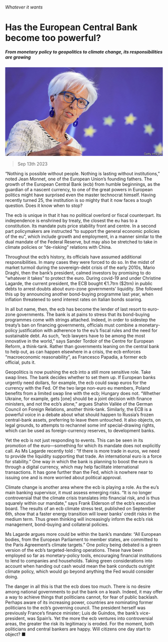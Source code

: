 ###### Whatever it wants

# Has the European Central Bank become too powerful? 

##### From monetary policy to geopolitics to climate change, its responsibilities are growing 

![image](images/20230916_FNP003.jpg) 

> Sep 13th 2023 

“Nothing is possible without people. Nothing is lasting without institutions,” noted Jean Monnet, one of the European Union’s founding fathers. The growth of the European Central Bank (ecb) from humble beginnings, as the guardian of a nascent currency, to one of the great powers in European politics might have surprised even the master technocrat himself. Having recently turned 25, the institution is so mighty that it now faces a tough question. Does it know when to stop?

The ecb is unique in that it has no political overlord or fiscal counterpart. Its independence is enshrined by treaty, the closest the eu has to a constitution. Its mandate puts price stability front and centre. In a second part policymakers are instructed “to support the general economic policies of the eu”, which include growth and employment, in a manner similar to the dual mandate of the Federal Reserve, but may also be stretched to take in climate policies or “de-risking” relations with China.

Throughout the ecb’s history, its officials have assumed additional responsibilities. In many cases they were forced to do so. In the midst of market turmoil during the sovereign-debt crisis of the early 2010s, Mario Draghi, then the bank’s president, calmed investors by promising to do “whatever it takes” to protect the euro. During covid-19 and under Christine Lagarde, the current president, the ECB bought €1.7trn ($2trn) in public debts to arrest doubts about euro-zone governments’ liquidity. She followed this up by announcing another bond-buying programme last year, when inflation threatened to send interest rates on Italian bonds soaring.

In all but name, then, the ecb has become the lender of last resort to euro-zone governments. The bank is at pains to stress that its bond-buying programmes come with strings attached. Indeed, in order to sidestep the treaty’s ban on financing governments, officials must combine a monetary-policy justification with adherence to the eu’s fiscal rules and the need for sustainable debt. As such, “ecb lawyers have to be among the most innovative in the world,” says Sander Tordoir of the Centre for European Reform, a think-tank. Rather than governments leaning on the central bank to help out, as can happen elsewhere in a crisis, the ecb enforces “macroeconomic reasonability”, as Francesco Papadia, a former ecb official, puts it. 

Geopolitics is now pushing the ecb into a still more sensitive role. Take swap lines. The bank decides whether to set them up. If European banks urgently need dollars, for example, the ecb could swap euros for the currency with the Fed. Of the two large non-euro eu members, Poland benefits from a limited swap line with the ecb; Hungary does not. “Whether Ukraine, for example, gets [one] should be a joint decision with finance ministers, and not the ecb’s alone,” argues Shahin Vallée of the German Council on Foreign Relations, another think-tank. Similarly, the ECB is a powerful voice in a debate about what should happen to Russia’s frozen central-bank assets, preferring to leave them untouched. It also objects, on legal grounds, to attempts to rechannel some imf special-drawing rights, which can be used as foreign-currency reserves, to development banks.

Yet the ecb is not just responding to events. This can be seen in its promotion of the euro—something for which its mandate does not explicitly call. As Ms Lagarde recently told : “If there is more trade in euros, we need to provide the liquidity supporting that trade. An international euro is a force for stability.” One way in which the bank is planning to boost the euro is through a digital currency, which may help facilitate international transactions. It has gone further than the Fed, which is nowhere near to issuing one and is more worried about political approval. 

Climate change is another area where the ecb is playing a role. As the eu’s main banking supervisor, it must assess emerging risks. “It is no longer controversial that the climate crisis translates into financial risk, and is thus squarely within our mandate,” says Frank Elderson of the ecb’s executive board. The results of an ecb climate stress test, published on September 6th, show that a faster energy transition will lower banks’ credit risks in the medium term. Thus green thinking will increasingly inform the ecb’s risk management, bond-buying and collateral policies.

Ms Lagarde argues more could be within the bank’s mandate: “All European bodies, from the European Parliament to member states, are committed to the Paris Agreement’s climate targets.” One policy being debated is a green version of the ecb’s targeted-lending operations. These have been employed so far as monetary-policy tools, encouraging financial institutions to lend to companies and households. Taking green considerations into account when handing out cash would mean the bank conducts outright climate policy, which would go beyond anything the Fed would consider doing. 

The danger in all this is that the ecb does too much. There is no desire among national governments to put the bank on a leash. Indeed, it may offer a way to achieve things that politicians cannot, for fear of public backlash. Perhaps aware of its increasing power, countries are nominating former politicians to the ecb’s governing council. The president herself was previously France’s finance minister; Luis de Guindos, the bank’s vice-president, was Spain’s. Yet the more the ecb ventures into controversial areas, the greater the risk its legitimacy is eroded. For the moment, both politicians and central bankers are happy. Will citizens one day start to object? ■


